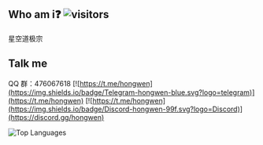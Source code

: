 
## Who am i❓ ![visitors](https://visitor-badge.laobi.icu/badge?page_id=hongwen.hongwen)

星空道极宗

## Talk me 

QQ 群：476067618
[![https://t.me/hongwen](https://img.shields.io/badge/Telegram-hongwen-blue.svg?logo=telegram)](https://t.me/hongwen) 
[![https://t.me/hongwen](https://img.shields.io/badge/Discord-hongwen-99f.svg?logo=Discord)](https://discord.gg/hongwen)

![Top Languages](https://github-readme-stats.vercel.app/api/top-langs/?username=hongwen1993&layout=compact)

